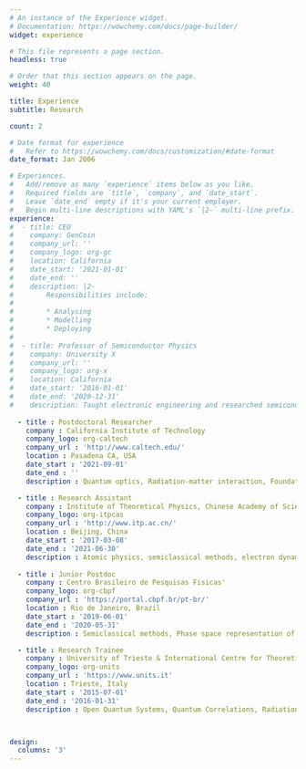 ```yaml
---
# An instance of the Experience widget.
# Documentation: https://wowchemy.com/docs/page-builder/
widget: experience

# This file represents a page section.
headless: true

# Order that this section appears on the page.
weight: 40

title: Experience
subtitle: Research

count: 2

# Date format for experience
#   Refer to https://wowchemy.com/docs/customization/#date-format
date_format: Jan 2006

# Experiences.
#   Add/remove as many `experience` items below as you like.
#   Required fields are `title`, `company`, and `date_start`.
#   Leave `date_end` empty if it's your current employer.
#   Begin multi-line descriptions with YAML's `|2-` multi-line prefix.
experience:
#  - title: CEO
#    company: GenCoin
#    company_url: ''
#    company_logo: org-gc
#    location: California
#    date_start: '2021-01-01'
#    date_end: ''
#    description: |2-
#        Responsibilities include:
#        
#        * Analysing
#        * Modelling
#        * Deploying
#
#  - title: Professor of Semiconductor Physics
#    company: University X
#    company_url: ''
#    company_logo: org-x
#    location: California
#    date_start: '2016-01-01'
#    date_end: '2020-12-31'
#    description: Taught electronic engineering and researched semiconductor physics. -->
    
  - title : Postdoctoral Researcher
    company : California Institute of Technology
    company_logo: org-caltech
    company_url : 'http://www.caltech.edu/'
    location : Pasadena CA, USA
    date_start : '2021-09-01'
    date_end : ''
    description : Quantum optics, Radiation-matter interaction, Foundations of quantum mechanics.

  - title : Research Assistant
    company : Institute of Theoretical Physics, Chinese Academy of Sciences
    company_logo: org-itpcas
    company_url : 'http://www.itp.ac.cn/'
    location : Beijing, China
    date_start : '2017-03-08'
    date_end : '2021-06-30'
    description : Atomic physics, semiclassical methods, electron dynamics, photodetachment rate and microscopy.
    
  - title : Junior Postdoc
    company : Centro Brasileiro de Pesquisas Fisicas'
    company_logo: org-cbpf
    company_url : 'https://portal.cbpf.br/pt-br/'
    location : Rio de Janeiro, Brazil
    date_start : '2019-06-01'
    date_end : '2020-05-31'
    description : Semiclassical methods, Phase space representation of quantum dynamics.

  - title : Research Trainee
    company : University of Trieste & International Centre for Theoretical Physics
    company_logo: org-units
    company_url : 'https://www.units.it'
    location : Trieste, Italy
    date_start : '2015-07-01'
    date_end : '2016-01-31'
    description : Open Quantum Systems, Quantum Correlations, Radiation-Matter Interaction, Pump and Probe Experiments.



design:
  columns: '3'
---
```

